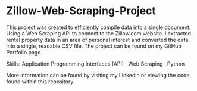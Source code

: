 # Zillow-Web-Scraping-Project

This project was created to efficiently compile data into a single document. Using a Web Scraping API to connect to the Zillow.com website. I extracted rental property data in an area of personal interest and converted the data into a single, readable CSV file. The project can be found on my GitHub Portfolio page.

Skills: Application Programming Interfaces (API) · Web Scraping · Python

More information can be found by visiting my Linkedin or viewing the code, found within this repository.
